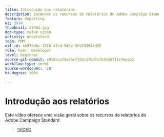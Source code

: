 ```yaml
---
title: Introdução aos relatórios
description: Entender os recursos de relatórios do Adobe Campaign Standard
feature: Reporting
kt: 3974
thumbnail: 29461.jpg
doc-type: value video
activity: understand
team: PMM
exl-id: 46978dbc-1716-4fc4-946e-56d703944d25
role: User, Developer
level: Beginner
source-git-commit: e918bcaf5e7bc735bc176d7c7638657f1c7eeab2
workflow-type: tm+mt
source-wordcount: '28'
ht-degree: 100%

---
```


# Introdução aos relatórios

Este vídeo oferece uma visão geral sobre os recursos de relatórios do Adobe Campaign Standard

>[!VIDEO](https://video.tv.adobe.com/v/29461?quality=12)
